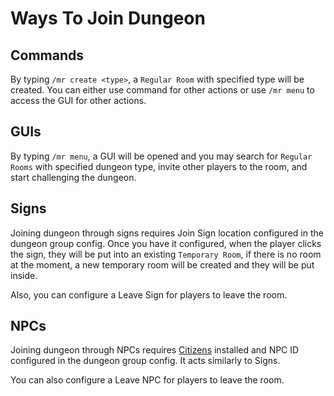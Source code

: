 # Ways To Join Dungeon

## Commands

By typing `/mr create <type>`, a `Regular Room` with specified type will be created. You can either use command for other actions or use `/mr menu` to access the GUI for other actions.

## GUIs

By typing `/mr menu`, a GUI will be opened and you may search for `Regular Rooms` with specified dungeon type, invite other players to the room, and start challenging the dungeon.

## Signs

Joining dungeon through signs requires Join Sign location configured in the dungeon group config. Once you have it configured, when the player clicks the sign, they will be put into an existing `Temporary Room`, if there is no room at the moment, a new temporary room will be created and they will be put inside.

Also, you can configure a Leave Sign for players to leave the room.

## NPCs

Joining dungeon through NPCs requires [Citizens](https://www.spigotmc.org/resources/citizens.13811/) installed and NPC ID configured in the dungeon group config. It acts similarly to Signs.

You can also configure a Leave NPC for players to leave the room.
